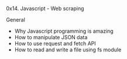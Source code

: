 0x14. Javascript - Web scraping

General
- Why Javascript programming is amazing
- How to manipulate JSON data
- How to use request and fetch API
- How to read and write a file using fs module
